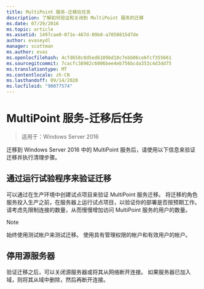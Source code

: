 ```yaml
---
title: MultiPoint 服务-迁移后任务
description: 了解如何验证和关闭到 MultiPoint 服务的迁移
ms.date: 07/29/2016
ms.topic: article
ms.assetid: 1497cae0-071e-467d-89b8-a7050815d7de
author: evaseydl
manager: scottman
ms.author: evas
ms.openlocfilehash: 4cfd658c8d5ed6109bd18c7ebb06ce6fcf355661
ms.sourcegitcommit: 7cacfc38982c6006bee4eb756bcda353c4d3dd75
ms.translationtype: MT
ms.contentlocale: zh-CN
ms.lasthandoff: 09/14/2020
ms.locfileid: "90077574"
---
```

# <a name="multipoint-services---post-migration-tasks"></a>MultiPoint 服务-迁移后任务

>适用于：Windows Server 2016

迁移到 Windows Server 2016 中的 MultiPoint 服务后，请使用以下信息来验证迁移并执行清理步骤。

## <a name="validate-the-migration-by-running-a-pilot-program"></a>通过运行试验程序来验证迁移

可以通过在生产环境中创建试点项目来验证 MultiPoint 服务迁移。 将迁移的角色服务投入生产之前，在服务器上运行试点项目，以验证你的部署是否按预期工作。 请考虑先限制连接的数量，从而慢慢增加访问 MultiPoint 服务的用户的数量。

> [!NOTE]
> 始终使用测试帐户来测试迁移。 使用具有管理权限的帐户和有效用户的帐户。

## <a name="retire-the-source-server"></a>停用源服务器
验证迁移之后，可以关闭源服务器或将其从网络断开连接。 如果服务器已加入域，则将其从域中删除，然后再断开连接。

